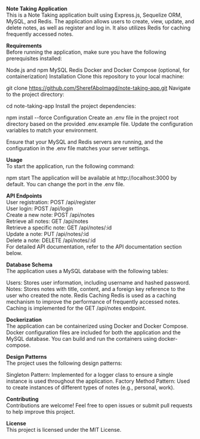 **Note Taking Application** <br>
This is a Note Taking application built using Express.js, Sequelize ORM, MySQL, and Redis. The application allows users to create, view, update, and delete notes, as well as register and log in. It also utilizes Redis for caching frequently accessed notes.

**Requirements** <br>
Before running the application, make sure you have the following prerequisites installed:

Node.js and npm
MySQL
Redis
Docker and Docker Compose (optional, for containerization)
Installation
Clone this repository to your local machine:

git clone https://github.com/SherefAbolmagd/note-taking-app.git
Navigate to the project directory:

cd note-taking-app
Install the project dependencies:

npm install --force
Configuration
Create an .env file in the project root directory based on the provided .env.example file. Update the configuration variables to match your environment.

Ensure that your MySQL and Redis servers are running, and the configuration in the .env file matches your server settings.

**Usage** <br>
To start the application, run the following command:

npm start
The application will be available at http://localhost:3000 by default. You can change the port in the .env file.

**API Endpoints** <br>
User registration: POST /api/register <br>
User login: POST /api/login <br>
Create a new note: POST /api/notes <br>
Retrieve all notes: GET /api/notes <br>
Retrieve a specific note: GET /api/notes/:id <br>
Update a note: PUT /api/notes/:id <br>
Delete a note: DELETE /api/notes/:id <br>
For detailed API documentation, refer to the API documentation section below.

**Database Schema** <br>
The application uses a MySQL database with the following tables:

Users: Stores user information, including username and hashed password.
Notes: Stores notes with title, content, and a foreign key reference to the user who created the note.
Redis Caching
Redis is used as a caching mechanism to improve the performance of frequently accessed notes. Caching is implemented for the GET /api/notes endpoint.

**Dockerization** <br>
The application can be containerized using Docker and Docker Compose. Docker configuration files are included for both the application and the MySQL database. You can build and run the containers using docker-compose.

**Design Patterns** <br>
The project uses the following design patterns:

Singleton Pattern: Implemented for a logger class to ensure a single instance is used throughout the application.
Factory Method Pattern: Used to create instances of different types of notes (e.g., personal, work).

**Contributing** <br>
Contributions are welcome! Feel free to open issues or submit pull requests to help improve this project.

**License** <br>
This project is licensed under the MIT License.
